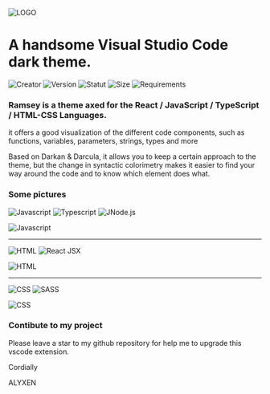 <img alt="LOGO" src="https://image.noelshack.com/fichiers/2022/10/7/1647194579-logo-large.png"/>

# A handsome Visual Studio Code dark theme.

<img alt="Creator" src="https://img.shields.io/badge/Creator-ALYXEN-lightgray.svg?style=for-the-badge"/> <img alt="Version" src="https://img.shields.io/badge/Version-0.0.1-sucess.svg?style=for-the-badge"/> <img alt="Statut" src="https://img.shields.io/badge/Statut-Stable-sucess.svg?style=for-the-badge"/> <img alt="Size" src="https://img.shields.io/badge/Size-76,0 Ko-blue.svg?style=for-the-badge"/> <img alt="Requirements" src="https://img.shields.io/badge/Requirements-VSCODE: 1.65.0-red.svg?style=for-the-badge"/>

### Ramsey is a theme axed for the React / JavaScript / TypeScript / HTML-CSS Languages.

it offers a good visualization of the different code components, such as functions, variables, parameters, strings, types and more

Based on Darkan & Darcula, it allows you to keep a certain approach to the theme, but the change in syntactic colorimetry makes it easier to find your way around the code and to know which element does what.

### Some pictures

<img alt="Javascript" src="https://img.shields.io/badge/.JS-Javascript-yellow.svg?style=for-the-badge&logo=javascript&logoColor=yellow"/> <img alt="Typescript" src="https://img.shields.io/badge/.TS-Typescript-blue.svg?style=for-the-badge&logo=Typescript&logoColor=blue"/> <img alt="JNode.js" src="https://img.shields.io/badge/Node-Node.js-green.svg?style=for-the-badge&logo=node.js&logoColor=green"/>

<img alt="Javascript" src="https://image.noelshack.com/fichiers/2022/10/7/1647195054-capture.png"/>

----

<img alt="HTML" src="https://img.shields.io/badge/.HTML-Hypertext markup language-orange.svg?style=for-the-badge&logo=HTML5&logoColor=orange"/> <img alt="React JSX" src="https://img.shields.io/badge/.JS / .JSX-React extended javascript-58ACFA.svg?style=for-the-badge&logo=react&logoColor=58ACFA"/>

<img alt="HTML" src="https://image.noelshack.com/fichiers/2022/10/7/1647195985-capture2.png"/>

----

<img alt="CSS" src="https://img.shields.io/badge/.CSS-Cascading StyleSheets-2E9AFE.svg?style=for-the-badge&logo=CSS3&logoColor=2E9AFE"/> <img alt="SASS" src="https://img.shields.io/badge/.SASS-Syntactically awesome stylesheets-F781D8.svg?style=for-the-badge&logo=SASS&logoColor=F781D8"/>


<img alt="CSS" src="https://image.noelshack.com/fichiers/2022/10/7/1647197301-capture3.png"/>


### Contibute to my project

Please leave a star to my github repository for help me to upgrade this vscode extension.

Cordially

ALYXEN

